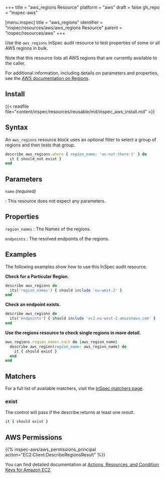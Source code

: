 +++
title = "aws_regions Resource"
platform = "aws"
draft = false
gh_repo = "inspec-aws"

[menu.inspec]
title = "aws_regions"
identifier = "inspec/resources/aws/aws_regions Resource"
parent = "inspec/resources/aws"
+++

Use the `aws_regions` InSpec audit resource to test properties of some or all AWS regions in bulk.  

Note that this resource lists all AWS regions that are currently available to the caller.

For additional information, including details on parameters and properties, see the [AWS documentation on Regions](https://docs.aws.amazon.com/AWSEC2/latest/UserGuide/using-regions-availability-zones.html).

## Install

{{< readfile file="content/inspec/resources/reusable/md/inspec_aws_install.md" >}}

## Syntax

An `aws_regions` resource block uses an optional filter to select a group of regions and then tests that group.

```ruby
describe aws_regions.where { region_name: 'us-not-there-1' } do
  it { should_not exist }
end
```

## Parameters

`name` _(required)_

: This resource does not expect any parameters.

## Properties

`region_names`
: The Names of the regions.

`endpoints`
: The resolved endpoints of the regions.

## Examples

The following examples show how to use this InSpec audit resource.

**Check for a Particular Region.**

```ruby
describe aws_regions do
  its('region_names') { should include 'eu-west-2' }
end
```


**Check an endpoint exists.**

```ruby
describe aws_regions do
  its('endpoints') { should include 'ec2.eu-west-2.amazonaws.com' }
end
```

**Use the regions resource to check single regions in more detail.**

```ruby
aws_regions.region_names.each do |aws_region_name|
  describe aws_region(region_name: aws_region_name) do
    it { should exist }
  end
end
```

## Matchers

For a full list of available matchers, visit the [InSpec matchers page](https://www.inspec.io/docs/reference/matchers/).

### exist

The control will pass if the describe returns at least one result.

```ruby
it { should exist }
```



## AWS Permissions

{{% inspec-aws/aws_permissions_principal action="EC2:Client:DescribeRegionsResult" %}}

You can find detailed documentation at [Actions, Resources, and Condition Keys for Amazon EC2](https://docs.aws.amazon.com/IAM/latest/UserGuide/list_amazonec2.html).
